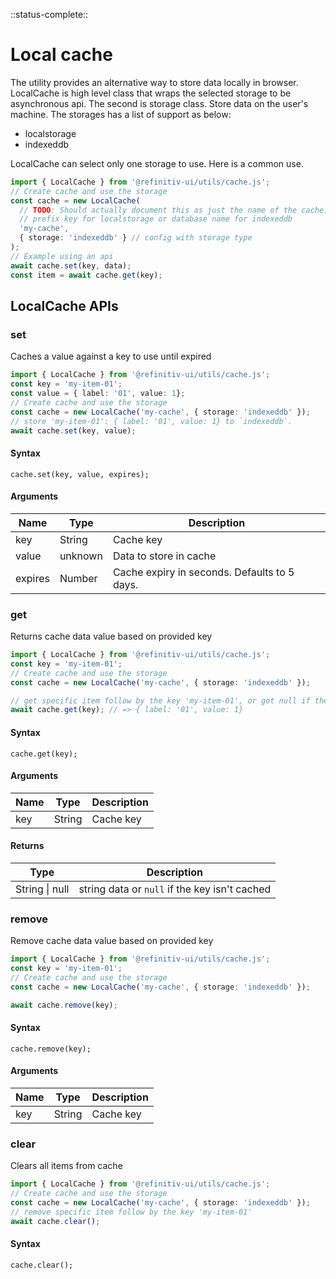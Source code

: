 <!-- 
title: Local caching Utility
location: ./utils/cache
type: page
layout: default
-->

::status-complete::

# Local cache

The utility provides an alternative way to store data locally in browser.
LocalCache is high level class that wraps the selected storage to be asynchronous api.
The second is storage class. Store data on the user's machine. The storages has a list of support as below:
<!-- TODO: Storage classes should now be internal, so they don't need to be documented. -->

- localstorage
- indexeddb

<!-- TODO: We should mention suitable use cases for each storage option. -->

LocalCache can select only one storage to use. Here is a common use.

```typescript
import { LocalCache } from '@refinitiv-ui/utils/cache.js';
// Create cache and use the storage
const cache = new LocalCache(
  // TODO: Should actually document this as just the name of the cache. A user should have to worry about any prefixes.
  // prefix key for localstorage or database name for indexeddb
  'my-cache',
  { storage: 'indexeddb' } // config with storage type
);
// Example using an api
await cache.set(key, data);
const item = await cache.get(key);
```

## LocalCache APIs

### set

Caches a value against a key to use until expired

```typescript
import { LocalCache } from '@refinitiv-ui/utils/cache.js';
const key = 'my-item-01';
const value = { label: '01', value: 1};
// Create cache and use the storage
const cache = new LocalCache('my-cache', { storage: 'indexeddb' });
// store 'my-item-01': { label: '01', value: 1} to `indexeddb`.
await cache.set(key, value);
```

#### Syntax

```text
cache.set(key, value, expires);
```

#### Arguments

| Name | Type | Description |
| --- | --- | --- |
| key | String | Cache key |
| value | unknown | Data to store in cache |
| expires | Number | Cache expiry in seconds. Defaults to 5 days. |

### get

Returns cache data value based on provided key

```typescript
import { LocalCache } from '@refinitiv-ui/utils/cache.js';
const key = 'my-item-01';
// Create cache and use the storage
const cache = new LocalCache('my-cache', { storage: 'indexeddb' });

// get specific item follow by the key 'my-item-01', or got null if the key isn't cached
await cache.get(key); // => { label: '01', value: 1}
```

#### Syntax

```text
cache.get(key);
```

#### Arguments

| Name | Type | Description |
| --- | --- | --- |
| key | String | Cache key |

#### Returns

| Type | Description |
| --- | --- |
| String \| null | string data or `null` if the key isn't cached |

### remove

Remove cache data value based on provided key

```typescript
import { LocalCache } from '@refinitiv-ui/utils/cache.js';
const key = 'my-item-01';
// Create cache and use the storage
const cache = new LocalCache('my-cache', { storage: 'indexeddb' });

await cache.remove(key);
```

#### Syntax

```text
cache.remove(key);
```

#### Arguments

| Name | Type | Description |
| --- | --- | --- |
| key | String | Cache key |

### clear

Clears all items from cache

```typescript
import { LocalCache } from '@refinitiv-ui/utils/cache.js';
// Create cache and use the storage
const cache = new LocalCache('my-cache', { storage: 'indexeddb' });
// remove specific item follow by the key 'my-item-01'
await cache.clear();
```

#### Syntax

```text
cache.clear();
```

